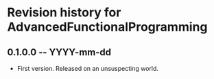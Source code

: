 # Revision history for AdvancedFunctionalProgramming

## 0.1.0.0 -- YYYY-mm-dd

* First version. Released on an unsuspecting world.
